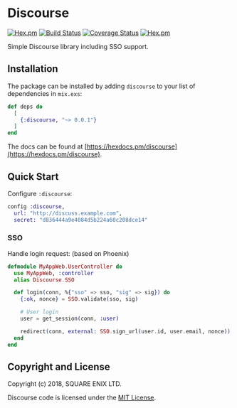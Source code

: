 # Discourse

[![Hex.pm](https://img.shields.io/hexpm/v/discourse.svg "Hex")](https://hex.pm/packages/discourse)
[![Build Status](https://travis-ci.org/shinyscorpion/discourse.svg?branch=master)](https://travis-ci.org/shinyscorpion/discourse)
[![Coverage Status](https://coveralls.io/repos/github/shinyscorpion/discourse/badge.svg?branch=master)](https://coveralls.io/github/shinyscorpion/discourse?branch=master)
[![Hex.pm](https://img.shields.io/hexpm/l/discourse.svg "License")](LICENSE)

Simple Discourse library including SSO support.

## Installation

The package can be installed
by adding `discourse` to your list of dependencies in `mix.exs`:

```elixir
def deps do
  [
    {:discourse, "~> 0.0.1"}
  ]
end
```

The docs can be found at [https://hexdocs.pm/discourse](https://hexdocs.pm/discourse).

## Quick Start

Configure `:discourse`:
```elixir
config :discourse,
  url: "http://discuss.example.com",
  secret: "d836444a9e4084d5b224a60c208dce14"
```

### SSO

Handle login request: (based on Phoenix)
```elixir
defmodule MyAppWeb.UserController do
  use MyAppWeb, :controller
  alias Discourse.SSO

  def login(conn, %{"sso" => sso, "sig" => sig}) do
    {:ok, nonce} = SSO.validate(sso, sig)

    # User login
    user = get_session(conn, :user)

    redirect(conn, external: SSO.sign_url(user.id, user.email, nonce))
  end
end
```

## Copyright and License

Copyright (c) 2018, SQUARE ENIX LTD.

Discourse code is licensed under the [MIT License](LICENSE).
